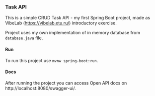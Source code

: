 ### Task API
This is a simple CRUD Task API - my first Spring Boot project, made as VibeLab (https://vibelab.etu.ru/) introductory exercise.  

Project uses my own implementation of in memory database from `database.java` file.

#### Run
To run this project use `mvnw spring-boot:run`.

#### Docs
After running the project you can access Open API docs on http://localhost:8080/swagger-ui/.

